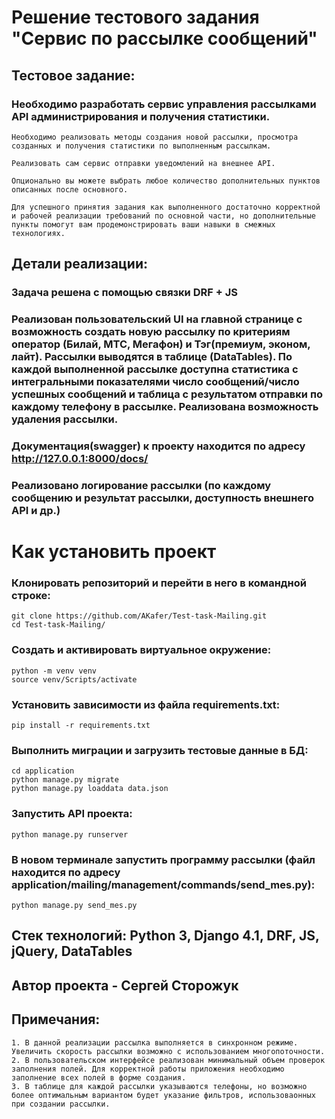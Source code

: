 <h1> Решение тестового задания "Сервис по рассылке сообщений" </h1>

## Тестовое задание:

### Необходимо разработать сервис управления рассылками API администрирования и получения статистики.

```
Необходимо реализовать методы создания новой рассылки, просмотра созданных и получения статистики по выполненным рассылкам.
```

```
Реализовать сам сервис отправки уведомлений на внешнее API.
```

```
Опционально вы можете выбрать любое количество дополнительных пунктов описанных после основного.
```

```
Для успешного принятия задания как выполненного достаточно корректной и рабочей реализации требований по основной части, но дополнительные пункты помогут вам продемонстрировать ваши навыки в смежных технологиях.
```

## Детали реализации:

### Задача решена с помощью связки DRF + JS

### Реализован пользовательский UI на главной странице с возможность создать новую рассылку по критериям оператор (Билай, МТС, Мегафон) и Тэг(премиум, эконом, лайт). Рассылки выводятся в таблице (DataTables). По каждой выполненной рассылке доступна статистика с интегральными показателями число сообщений/число успешных сообщений и таблица с результатом отправки по каждому телефону в рассылке. Реализована возможность удаления рассылки.

### Документация(swagger) к проекту находится по адресу http://127.0.0.1:8000/docs/

### Реализовано логирование рассылки (по каждому сообщению и результат рассылки, доступность внешнего API и др.)

# Как установить проект

### Клонировать репозиторий и перейти в него в командной строке:

```
git clone https://github.com/AKafer/Test-task-Mailing.git
cd Test-task-Mailing/
```

### Создать и активировать виртуальное окружение:

```
python -m venv venv
source venv/Scripts/activate
```

### Установить зависимости из файла requirements.txt:

```
pip install -r requirements.txt
```

### Выполнить миграции и загрузить тестовые данные в БД:

```
cd application
python manage.py migrate
python manage.py loaddata data.json
```

### Запустить API проекта:

```
python manage.py runserver
```

### В новом терминале запустить программу рассылки (файл находится по адресу application/mailing/management/commands/send_mes.py):

```
python manage.py send_mes.py
```

## Стек технологий: Python 3, Django 4.1, DRF, JS, jQuery, DataTables

## Автор проекта - Сергей Сторожук

## Примечания:

```
1. В данной реализации рассылка выполняется в синхронном режиме. Увеличить скорость рассылки возможно с использованием многопоточности.
2. В пользовательском интерфейсе реализован минимальный объем проверок заполнения полей. Для корректной работы приложения необходимо заполнение всех полей в форме создания.
3. В таблице для каждой рассылки указываются телефоны, но возможно более оптимальным вариантом будет указание фильтров, использоваонных при создании рассылки.
```
